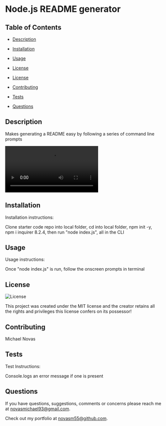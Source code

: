 # Node.js README generator

## Table of Contents

* [Description](#description)
* [Installation](#installation)
* [Usage](#usage)
* [License](#license)

* [License](#license)

* [Contributing](#contributing)
* [Tests](#tests)
* [Questions](#questions)

## Description 

Makes generating a README easy by following a series of command line prompts

![Video](https://github.com/novasm55/README-generator/blob/788f7109b4a1f46bff5c22b32b0745e0097d0636/MINGW6~1.MP4)

## Installation

Installation instructions:

Clone starter code repo into local folder, cd into local folder, npm init -y, npm i inquirer 8.2.4, then run "node index.js", all in the CLI

## Usage

Usage instructions:

Once "node index.js" is run, follow the onscreen prompts in terminal

## License


  
  ![License](https://img.shields.io/badge/license-MIT-red.svg)

  This project was created under the MIT license and the creator retains all the rights and privileges this license confers on its possessor!

## Contributing

Michael Novas

## Tests

Test Instructions:

Console.logs an error message if one is present

## Questions

If you have questions, suggestions, comments or concerns please reach me at novasmichael93@gmail.com. 

Check out my portfolio at novasm55@github.com.